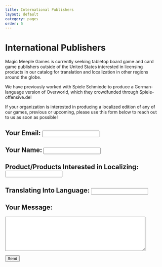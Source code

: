 ```yaml
---
title: International Publishers
layout: default
category: pages
order: 5
---
```


# International Publishers

Magic Meeple Games is currently seeking tabletop board game and card game publishers outside of the United States interested in licensing products in our catalog for translation and localization in other regions around the globe.

We have previously worked with Spiele Schmiede to produce a German-language version of Overworld, which they crowdfunded through Spiele-offensive.de!

If your organization is interested in producing a localized edition of any of our games, previous or upcoming, please use this form below to reach out to us as soon as possible!

<script type="text/javascript">var submitted=false;</script>

<iframe name="hidden_iframe" id="hidden_iframe" style="display:none;" onload="if(submitted) {window.location='sent.html';}"></iframe>

<form class="form" action="https://docs.google.com/forms/d/e/1FAIpQLSdWnTjlkqGE-DafCEQTyG2rAnptkDFfVg1rDPZHEOMXGMCCDw/formResponse" target="hidden_iframe" onsubmit="submitted=true;" method="POST" id="mG61Hd">

<h2>Your Email: <input type="email" tabindex="1" max-length="70" name="emailAddress" required /></h2>

<h2>Your Name: <input type="text" tabindex="2" max-length="70" name="entry.1215161617" required /></h2>

<h2>Product/Products Interested in Localizing: <input type="text" tabindex="3" max-length="70" name="entry.1971028993" /></h2>

<h2>Translating Into Language: <input type="text" tabindex="4" max-length="70" name="entry.1102884777" /></h2>

<h2>Your Message:</h2>

<p><textarea name="entry.1299973820" tabindex="5" rows="7" style="width: 90%" ></textarea></p>

<p><input type="submit" value="Send" tabindex="6" /></p>

</form>
